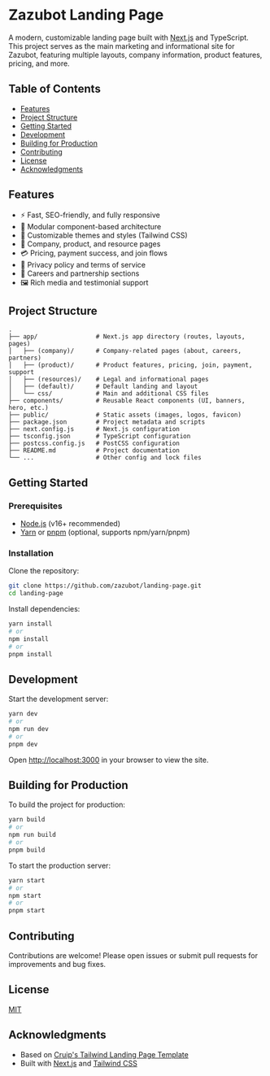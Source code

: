# Zazubot Landing Page

A modern, customizable landing page built with [Next.js](https://nextjs.org/) and TypeScript. This project serves as the main marketing and informational site for Zazubot, featuring multiple layouts, company information, product features, pricing, and more.

## Table of Contents

- [Features](#features)
- [Project Structure](#project-structure)
- [Getting Started](#getting-started)
- [Development](#development)
- [Building for Production](#building-for-production)
- [Contributing](#contributing)
- [License](#license)
- [Acknowledgments](#acknowledgments)

## Features

- ⚡ Fast, SEO-friendly, and fully responsive
- 🧩 Modular component-based architecture
- 🎨 Customizable themes and styles (Tailwind CSS)
- 🏢 Company, product, and resource pages
- 💳 Pricing, payment success, and join flows
- 📄 Privacy policy and terms of service
- 🤝 Careers and partnership sections
- 🖼️ Rich media and testimonial support

## Project Structure

```
.
├── app/                # Next.js app directory (routes, layouts, pages)
│   ├── (company)/      # Company-related pages (about, careers, partners)
│   ├── (product)/      # Product features, pricing, join, payment, support
│   ├── (resources)/    # Legal and informational pages
│   ├── (default)/      # Default landing and layout
│   └── css/            # Main and additional CSS files
├── components/         # Reusable React components (UI, banners, hero, etc.)
├── public/             # Static assets (images, logos, favicon)
├── package.json        # Project metadata and scripts
├── next.config.js      # Next.js configuration
├── tsconfig.json       # TypeScript configuration
├── postcss.config.js   # PostCSS configuration
├── README.md           # Project documentation
└── ...                 # Other config and lock files
```

## Getting Started

### Prerequisites

- [Node.js](https://nodejs.org/) (v16+ recommended)
- [Yarn](https://yarnpkg.com/) or [pnpm](https://pnpm.io/) (optional, supports npm/yarn/pnpm)

### Installation

Clone the repository:

```bash
git clone https://github.com/zazubot/landing-page.git
cd landing-page
```

Install dependencies:

```bash
yarn install
# or
npm install
# or
pnpm install
```

## Development

Start the development server:

```bash
yarn dev
# or
npm run dev
# or
pnpm dev
```

Open [http://localhost:3000](http://localhost:3000) in your browser to view the site.

## Building for Production

To build the project for production:

```bash
yarn build
# or
npm run build
# or
pnpm build
```

To start the production server:

```bash
yarn start
# or
npm start
# or
pnpm start
```

## Contributing

Contributions are welcome! Please open issues or submit pull requests for improvements and bug fixes.

## License

[MIT](LICENSE) <!-- Update this if a different license applies -->

## Acknowledgments

- Based on [Cruip's Tailwind Landing Page Template](https://github.com/cruip/tailwind-landing-page-template)
- Built with [Next.js](https://nextjs.org/) and [Tailwind CSS](https://tailwindcss.com/)
